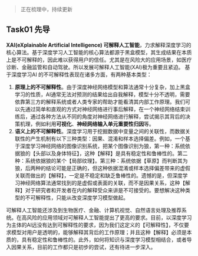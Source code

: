 > 正在梳理中，持续更新

## Task01 先导
**XAI(eXplainable Artificial Intelligence) 可解释人工智能**，力求解释深度学习的核心算法。基于深度学习人工智能的核心算法都源于黑盒模型，其生成结果在本质上是不可解释的，因此难以获得用户的信任。尤其是在风险大的应用场景，如医疗诊断、金融监管和自动驾驶。所以发展可解释人工智能(XAI)极为重要且紧迫。
基于深度学习AI 的不可解释性表现在诸多方面，有两种基本类型：

1. **原理上的不可解释性**。由于深度神经网络模型和算法通常十分复杂，加上黑盒学习的性质，AI通常无法对预测的结果给出自我解释，模型十分不透明，需要依靠第三方的解释系统或者人类专家的帮助才能看清其内部工作原理。我们可以先通过简单和直观的方式对神经网络进行事后解释，在一个神经网络结束训练后，通过各种方法从不同的角度对神经网络进行解释，尝试揭示其背后的决策机理，例如利用**可视化**、**神经网络输入单元重要性归因**等。
2. **语义上的不可解释性**。深度学习用于挖掘数据中变量之间的关联性，而数据关联性的产生机制有以下三种类型：因果、混淆和样本选择偏差。例如，一个基于深度学习神经网络的图像识别系统，把某个图像识别为狼，第一种：系统依据狼的【头部以及身体特征】，这种【解释】是具有稳定性和鲁棒性的。第二种：系统依据狼的某个【局部纹理】。第三种：系统依据【草原】而判断其为狼，后两种的结论可能是正确的，但这种依据混淆或样本选择偏差带来的虚假关联而做出的【解释】，一定是不稳定和缺乏鲁棒性的。遗憾的是，但深度学习神经网络算法通常找到的是虚假或表面的关联，而不是因果关系，这种【解释】对于研究者和开发者在内的解释受众来讲是不可接受的。要想解决这种类型的不可解释性，只能从改变深度学习模型做起。

可解释人工智能还涉及到生物医疗、金融、计算机视觉、自然语言处理及推荐系统。在高风险的应用领域对可解释人工智能提出了更高的要求。目前，以深度学习为主体的AI远没有达到可解释性的要求，因为我们这定义的【可解释性】，不仅要求模型对用户是透明的，能够解释其背后的工作原理；并且这种【解释】必须是本质的，具有稳定性和鲁棒性的。此外，如何将知识与深度学习模型相结合，或者导入因果关系，目前的工作都只是初步的尝试，还有待进一步深入。